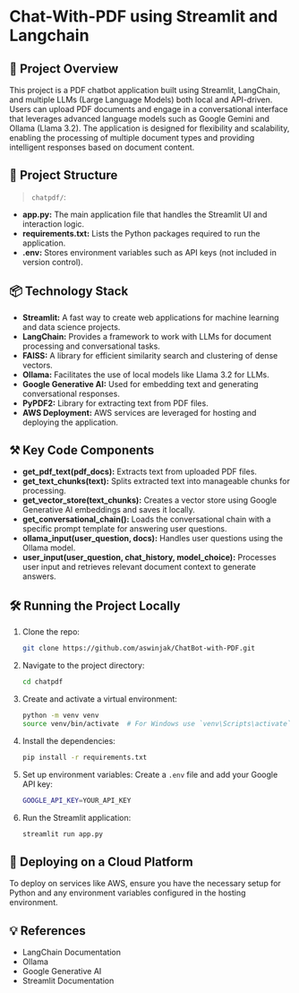 # Chat-With-PDF using Streamlit and Langchain

## 👀 Project Overview
This project is a PDF chatbot application built using Streamlit, LangChain, and multiple LLMs (Large Language Models) both local and API-driven. 
Users can upload PDF documents and engage in a conversational interface that leverages advanced language models such as Google Gemini and Ollama (Llama 3.2). 
The application is designed for flexibility and scalability, enabling the processing of multiple document types and providing intelligent responses based on document content.

## 🧠 Project Structure

> `chatpdf/`:

- **app.py:** The main application file that handles the Streamlit UI and interaction logic.
- **requirements.txt:** Lists the Python packages required to run the application.
- **.env:** Stores environment variables such as API keys (not included in version control).

## 📦 Technology Stack

- **Streamlit:** A fast way to create web applications for machine learning and data science projects.
- **LangChain:** Provides a framework to work with LLMs for document processing and conversational tasks.
- **FAISS:** A library for efficient similarity search and clustering of dense vectors.
- **Ollama:** Facilitates the use of local models like Llama 3.2 for LLMs.
- **Google Generative AI:** Used for embedding text and generating conversational responses.
- **PyPDF2:** Library for extracting text from PDF files.
- **AWS Deployment:** AWS services are leveraged for hosting and deploying the application.

## ⚒ Key Code Components

- **get_pdf_text(pdf_docs):** Extracts text from uploaded PDF files.
- **get_text_chunks(text):** Splits extracted text into manageable chunks for processing.
- **get_vector_store(text_chunks):** Creates a vector store using Google Generative AI embeddings and saves it locally.
- **get_conversational_chain():** Loads the conversational chain with a specific prompt template for answering user questions.
- **ollama_input(user_question, docs):** Handles user questions using the Ollama model.
- **user_input(user_question, chat_history, model_choice):** Processes user input and retrieves relevant document context to generate answers.

## 🛠 Running the Project Locally

1. Clone the repo:
   ```bash
   git clone https://github.com/aswinjak/ChatBot-with-PDF.git
   ```

2. Navigate to the project directory:
   ```bash
   cd chatpdf
   ```

3. Create and activate a virtual environment:
   ```bash
   python -m venv venv
   source venv/bin/activate  # For Windows use `venv\Scripts\activate`
   ```

4. Install the dependencies:
   ```bash
   pip install -r requirements.txt
   ```

5. Set up environment variables:
Create a `.env` file and add your Google API key:
   ```bash
   GOOGLE_API_KEY=YOUR_API_KEY
   ```

6. Run the Streamlit application:
   ```bash
   streamlit run app.py
   ```

## 🔐 Deploying on a Cloud Platform

To deploy on services like AWS, ensure you have the necessary setup for Python and any environment variables configured in the hosting environment.

## 💡 References

- LangChain Documentation
- Ollama
- Google Generative AI
- Streamlit Documentation

  
